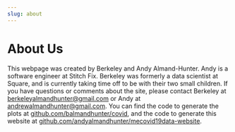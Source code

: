 ```yaml
---
slug: about
---
```


# About Us

This webpage was created by Berkeley and Andy Almand-Hunter. Andy is a software engineer at Stitch Fix.  Berkeley was formerly a data scientist at Square, and is currently taking time off to be with their two small children. If you have questions or comments about the site, please contact Berkeley at [berkeleyalmandhunter@gmail.com](mailto:berkeleyalmandhunter@gmail.com) or Andy at [andrewalmandhunter@gmail.com](mailto:andrewalmandhunter@gmail.com). You can find the code to generate the plots at [github.com/balmandhunter/covid](https://github.com/balmandhunter/covid), and the code to generate this website at [github.com/andyalmandhunter/mecovid19data-website](https://github.com/andyalmandhunter/mecovid19data-website).

